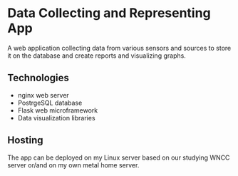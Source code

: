 # Data Collecting and Representing App

A web application collecting data from various sensors and sources to store it on the database and create reports and visualizing graphs.

## Technologies
- nginx web server
- PostrgeSQL database
- Flask web microframework
- Data visualization libraries

## Hosting

The app can be deployed on my Linux server based on our studying WNCC server or/and on my own metal home server.


